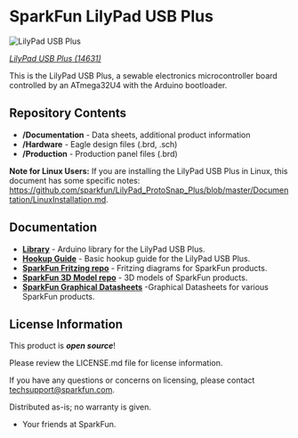 SparkFun LilyPad USB Plus
========================================

![LilyPad USB Plus](https://cdn.sparkfun.com/assets/parts/1/2/8/1/0/14631-Lilypad_USB_Plus-01.jpg)

[*LilyPad USB Plus (14631)*](https://www.sparkfun.com/products/14631)

This is the LilyPad USB Plus, a sewable electronics microcontroller board controlled by an ATmega32U4 with the Arduino bootloader. 

Repository Contents
-------------------

* **/Documentation** - Data sheets, additional product information
* **/Hardware** - Eagle design files (.brd, .sch)
* **/Production** - Production panel files (.brd)

<b>Note for Linux Users:</b> If you are installing the LilyPad USB Plus in Linux, this document has some specific notes:
<a href="https://github.com/sparkfun/LilyPad_ProtoSnap_Plus/blob/master/Documentation/LinuxInstallation.md">https://github.com/sparkfun/LilyPad_ProtoSnap_Plus/blob/master/Documentation/LinuxInstallation.md</a>.

Documentation
--------------
* **[Library](https://github.com/sparkfun/LilyPad_USB_Plus_Standalone/tree/master/Libraries)** - Arduino library for the LilyPad USB Plus.
* **[Hookup Guide](https://learn.sparkfun.com/tutorials/lilypad-usb-plus-hookup-guide)** - Basic hookup guide for the LilyPad USB Plus.
* **[SparkFun Fritzing repo](https://github.com/sparkfun/Fritzing_Parts)** - Fritzing diagrams for SparkFun products.
* **[SparkFun 3D Model repo](https://github.com/sparkfun/3D_Models)** - 3D models of SparkFun products. 
* **[SparkFun Graphical Datasheets](https://github.com/sparkfun/Graphical_Datasheets)** -Graphical Datasheets for various SparkFun products.

License Information
-------------------

This product is _**open source**_! 

Please review the LICENSE.md file for license information. 

If you have any questions or concerns on licensing, please contact techsupport@sparkfun.com.

Distributed as-is; no warranty is given.

- Your friends at SparkFun.

